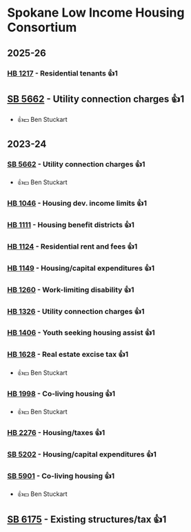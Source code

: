 # Spokane Low Income Housing Consortium
## 2025-26

### [HB 1217](/bill/2025-26/hb/1217/) - Residential tenants 👍1  

## [SB 5662](/bill/2025-26/sb/5662/) - Utility connection charges 👍1  
* 👍💵 Ben Stuckart

## 2023-24

### [SB 5662](/bill/2023-24/sb/5662/) - Utility connection charges 👍1  
* 👍💵 Ben Stuckart

### [HB 1046](/bill/2023-24/hb/1046/) - Housing dev. income limits 👍1  

### [HB 1111](/bill/2023-24/hb/1111/) - Housing benefit districts 👍1  

### [HB 1124](/bill/2023-24/hb/1124/) - Residential rent and fees 👍1  

### [HB 1149](/bill/2023-24/hb/1149/) - Housing/capital expenditures 👍1  

### [HB 1260](/bill/2023-24/hb/1260/) - Work-limiting disability 👍1  

### [HB 1326](/bill/2023-24/hb/1326/) - Utility connection charges 👍1  

### [HB 1406](/bill/2023-24/hb/1406/) - Youth seeking housing assist 👍1  

### [HB 1628](/bill/2023-24/hb/1628/) - Real estate excise tax 👍1  
* 👍💵 Ben Stuckart

### [HB 1998](/bill/2023-24/hb/1998/) - Co-living housing 👍1  
* 👍💵 Ben Stuckart

### [HB 2276](/bill/2023-24/hb/2276/) - Housing/taxes 👍1  

### [SB 5202](/bill/2023-24/sb/5202/) - Housing/capital expenditures 👍1  

### [SB 5901](/bill/2023-24/sb/5901/) - Co-living housing 👍1  
* 👍💵 Ben Stuckart

## [SB 6175](/bill/2023-24/sb/6175/) - Existing structures/tax 👍1  
